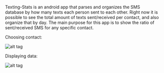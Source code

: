 Texting-Stats is an android app that parses and organizes the SMS database by how many texts each person sent to each other. Right now it is possible to see the total amount of texts sent/received per contact, and also organize that by day. The main purpose for this app is to show the ratio of sent/received SMS for any specific contact.

Choosing contact:

![alt tag](https://lh3.ggpht.com/VQXzg569xC6HVHs9nq43YxW7TjDHpiauN_clu64TpBIgTvHpcLUSVT1dbHzaRAENboU=h900-rw)

Displaying data:

![alt tag](https://lh3.ggpht.com/vM2jkEQa9zewhUkU4QVmkI5ZVWZ1kxtjto456KGkg1yusVN62_nQoLzprtmXoADiGRA=h900-rw)

